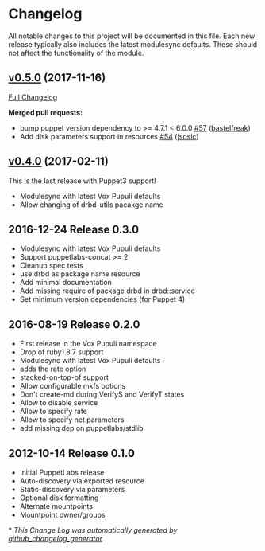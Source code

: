 # Changelog

All notable changes to this project will be documented in this file.
Each new release typically also includes the latest modulesync defaults.
These should not affect the functionality of the module.

## [v0.5.0](https://github.com/voxpupuli/puppet-drbd/tree/v0.5.0) (2017-11-16)

[Full Changelog](https://github.com/voxpupuli/puppet-drbd/compare/v0.4.0...v0.5.0)

**Merged pull requests:**

- bump puppet version dependency to \>= 4.7.1 \< 6.0.0 [\#57](https://github.com/voxpupuli/puppet-drbd/pull/57) ([bastelfreak](https://github.com/bastelfreak))
- Add disk parameters support in resources [\#54](https://github.com/voxpupuli/puppet-drbd/pull/54) ([jsosic](https://github.com/jsosic))

## [v0.4.0](https://github.com/voxpupuli/puppet-drbd/tree/v0.4.0) (2017-02-11)

This is the last release with Puppet3 support!
* Modulesync with latest Vox Pupuli defaults
* Allow changing of drbd-utils pacakge name

## 2016-12-24 Release 0.3.0

* Modulesync with latest Vox Pupuli defaults
* Support puppetlabs-concat >= 2
* Cleanup spec tests
* use drbd as package name resource
* Add minimal documentation
* Add missing require of package drbd in drbd::service
* Set minimum version dependencies (for Puppet 4)

## 2016-08-19 Release 0.2.0

  * First release in the Vox Pupuli namespace
  * Drop of ruby1.8.7 support
  * Modulesync with latest Vox Pupuli defaults
  * adds the rate option
  * stacked-on-top-of support
  * Allow configurable mkfs options
  * Don't create-md during VerifyS and VerifyT states
  * Allow to disable service
  * Allow to specify rate
  * Allow to specify net parameters
  * add missing dep on puppetlabs/stdlib


## 2012-10-14 Release 0.1.0

  * Initial PuppetLabs release
  * Auto-discovery via exported resource
  * Static-discovery via parameters
  * Optional disk formatting
  * Alternate mountpoints
  * Mountpoint owner/groups


\* *This Change Log was automatically generated by [github_changelog_generator](https://github.com/skywinder/Github-Changelog-Generator)*
